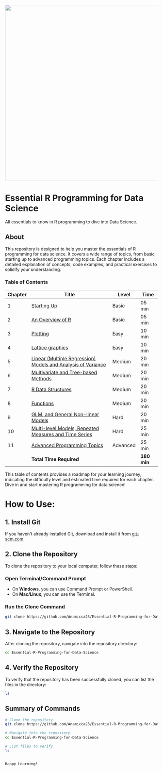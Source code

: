<img src="https://media.istockphoto.com/id/1400238540/photo/registered-mark-on-digital-background.jpg?s=612x612&w=0&k=20&c=YtS8Vj8peAk4rO3aWz_6K8Gj7nfX7LcsavpaRYoghyw=" height="580" breadth="700" />

# Essential R Programming for Data Science
All essentials to know in R programming to dive into Data Science.

## About
This repository is designed to help you master the essentials of R programming for data science. It covers a wide range of topics, from basic starting up to advanced programming topics. Each chapter includes a detailed explanation of concepts, code examples, and practical exercises to solidify your understanding.

### Table of Contents

| Chapter | Title                                                                                                                                | Level    | Time    |
|---------|--------------------------------------------------------------------------------------------------------------------------------------|----------|---------|
| 1       | [Starting Up](https://github.com/Anamicca23/Essential-R-Programming-for-Data-Science/tree/master/1.Starting%20Up)                    | Basic    | 05 min  |
| 2       | [An Overview of R](https://github.com/Anamicca23/Essential-R-Programming-for-Data-Science/tree/master/2.%20An%20Overview%20of%20R)   | Basic    | 05 min  |
| 3       | [Plotting](https://github.com/Anamicca23/Essential-R-Programming-for-Data-Science/tree/master/3.%20Plotting)                         | Easy     | 10 min  |
| 4       | [Lattice graphics](https://github.com/Anamicca23/Essential-R-Programming-for-Data-Science/tree/master/4.%20Lattice%20graphics)       | Easy     | 10 min  |
| 5       | [Linear (Multiple Regression) Models and Analysis of Variance](https://github.com/Anamicca23/Essential-R-Programming-for-Data-Science/tree/master/5.%20%20Linear%20(Multiple%20Regression)%20Models%20and%20Analysis%20of%20Variance) | Medium   | 20 min  |
| 6       | [Multivariate and Tree-based Methods](https://github.com/Anamicca23/Essential-R-Programming-for-Data-Science/tree/master/6.%20Multivariate%20and%20Tree-based%20Methods) | Medium   | 20 min  |
| 7       | [R Data Structures](https://github.com/Anamicca23/Essential-R-Programming-for-Data-Science/tree/master/7.%20R%20Data%20Structures)   | Medium   | 20 min  |
| 8       | [Functions](https://github.com/Anamicca23/Essential-R-Programming-for-Data-Science/tree/master/8.%20Functions)                       | Medium   | 20 min  |
| 9       | [GLM, and General Non-linear Models](https://github.com/Anamicca23/Essential-R-Programming-for-Data-Science/tree/master/9.%20GLM%2C%20and%20General%20Non-linear%20Models) | Hard     | 20 min  |
| 10      | [Multi-level Models, Repeated Measures and Time Series](https://github.com/Anamicca23/Essential-R-Programming-for-Data-Science/tree/master/10.%20Multi-level%20Models%2C%20Repeated%20Measures%20and%20Time%20Series) | Hard     | 25 min  |
| 11      | [Advanced Programming Topics](https://github.com/Anamicca23/Essential-R-Programming-for-Data-Science/tree/master/11.%20Advanced%20Programming%20Topics) | Advanced | 25 min  |
|         | **Total Time Required**                                                                                                              |          | **180 min** |

This table of contents provides a roadmap for your learning journey, indicating the difficulty level and estimated time required for each chapter. Dive in and start mastering R programming for data science!

# How to Use:

## 1. Install Git
If you haven't already installed Git, download and install it from [git-scm.com](https://git-scm.com/).

## 2. Clone the Repository
To clone the repository to your local computer, follow these steps:

### Open Terminal/Command Prompt
- On **Windows**, you can use Command Prompt or PowerShell.
- On **Mac/Linux**, you can use the Terminal.

### Run the Clone Command
```sh
git clone https://github.com/Anamicca23/Essential-R-Programming-for-Data-Science.git
```

## 3. Navigate to the Repository
After cloning the repository, navigate into the repository directory:

```sh
cd Essential-R-Programming-for-Data-Science
```

## 4. Verify the Repository
To verify that the repository has been successfully cloned, you can list the files in the directory:

```sh
ls
```

## Summary of Commands

```sh
# Clone the repository
git clone https://github.com/Anamicca23/Essential-R-Programming-for-Data-Science.git

# Navigate into the repository
cd Essential-R-Programming-for-Data-Science

# List files to verify
ls


Happy Learning!
